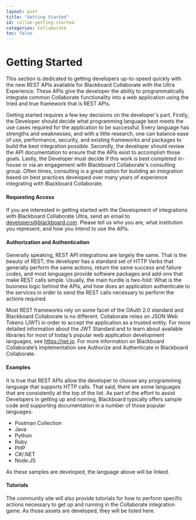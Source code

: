 ```yaml
---
layout: post
title: "Getting Started"
id: collab-getting-started
categories: Collaborate
toc: false
---
```

# Getting Started

This section is dedicated to getting developers up-to-speed quickly with the new REST APIs available for Blackboard Collaborate with the Ultra Experience. These APIs give the developer the ability to programmatically integrate common Collaborate functionality into a web application using the tried and true framework that is REST APIs.

Getting started requires a few key decisions on the developer's part. Firstly, the Developer should decide what programming language best meets the use cases required for the application to be successful. Every language has strengths and weaknesses, and with a little research, one can balance ease of use, performance, security, and existing frameworks and packages to build the best integration possible. Secondly, the developer should review the API documentation to ensure that the APIs exist to accomplish those goals. Lastly, the Developer must decide if this work is best completed in-house or via an engagement with Blackboard Collaborate's consulting group. Often times, consulting is a great option for building an integration based on best practices developed over many years of experience integrating with Blackboard Collaborate.

#### Requesting Access
If you are interested in getting started with the Development of integrations with Blackboard Collaborate Ultra, send an email to developers@blackboard.com. Please tell us who you are, what institution you represent, and how you intend to use the APIs.

#### Authorization and Authentication
Generally speaking, REST API integrations are largely the same. That is the beauty of REST; the developer has a standard set of HTTP Verbs that generally perform the same actions, return the same success and failure codes, and most languages provide software packages and add-ons that make REST calls simple. Usually, the main hurdle is two-fold: What is the business logic behind the APIs, and how does an application authenticate to the services in order to send the REST calls necessary to perform the actions required.

Most REST frameworks rely on some facet of the OAuth 2.0 standard and Blackboard Collaborate is no different. Collaborate relies on JSON Web Tokens (JWT) in order to accept the application as a trusted entity. For more detailed information about the JWT Standard and to learn about available libraries for most of today’s popular web application development languages, see https://jwt.io. For more information on Blackboard Collaborate’s implementation see Authorize and Authenticate in Blackboard Collaborate.

#### Examples
It is true that REST APIs allow the developer to choose any programming language that supports HTTP calls. That said, there are some languages that are consistently at the top of the list. As part of the effort to assist Developers in getting up and running, Blackboard typically offers sample code and supporting documentation in a number of those popular languages:

- Postman Collection
- Java
- Python
- Ruby
- PHP
- C#/.NET
- Node.JS

As these samples are developed, the language above will be linked.

#### Tutorials
The community site will also provide tutorials for how to perform specific actions necessary to get up and running in the Collaborate integration game. As those assets are developed, they will be listed here.